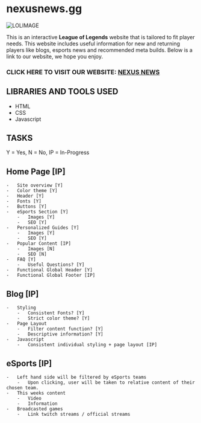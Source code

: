 # nexusnews.gg

![LOLIMAGE](https://cmsassets.rgpub.io/sanity/images/dsfx7636/news/9eb028de391e65072d06e77f06d0955f66b9fa2c-736x316.png?auto=format&fit=fill&q=80&w=625)

This is an interactive **League of Legends** website that is tailored to fit player needs. This website includes useful information for new and returning players like blogs, esports news and recommended meta builds. Below is a link to our website, we hope you enjoy.

### CLICK HERE TO VISIT OUR WEBSITE: [NEXUS NEWS](https://www.google.com/)

## LIBRARIES AND TOOLS USED

-   HTML
-   CSS
-   Javascript

## TASKS

Y = Yes, N = No, IP = In-Progress

## Home Page [IP]

    -   Site overview [Y]
    -   Color theme [Y]
    -   Header [Y]
    -   Fonts [Y]
    -   Buttons [Y]
    -   eSports Section [Y]
        -   Images [Y]
        -   SEO [Y]
    -   Personalized Guides [Y]
        -   Images [Y]
        -   SEO [Y]
    -   Popular Content [IP]
        -   Images [N]
        -   SEO [N]
    -   FAQ [Y]
        -   Useful Questions? [Y]
    -   Functional Global Header [Y]
    -   Functional Global Footer [IP]

## Blog [IP]

    -   Styling
        -   Consistent Fonts? [Y]
        -   Strict color theme? [Y]
    -   Page Layout
        -   Filter content function? [Y]
        -   Descriptive information? [Y]
    -   Javascript
        -   Consistent individual styling + page layout [IP]

## eSports [IP]

    -   Left hand side will be filtered by eSports teams
        -   Upon clicking, user will be taken to relative content of their chosen team.
    -   This weeks content
        -   Video
        -   Information
    -   Broadcasted games
        -   Link twitch streams / official streams
